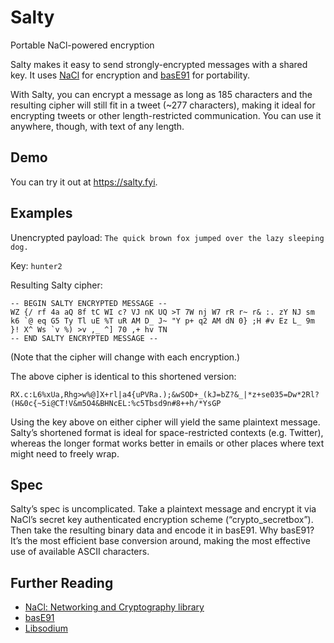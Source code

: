 # Salty

Portable NaCl-powered encryption

Salty makes it easy to send strongly-encrypted messages with a shared key. It uses [NaCl](https://nacl.cr.yp.to) for encryption and [basE91](http://base91.sourceforge.net) for portability.

With Salty, you can encrypt a message as long as 185 characters and the resulting cipher will still fit in a tweet (~277 characters), making it ideal for encrypting tweets or other length-restricted communication. You can use it anywhere, though, with text of any length.

## Demo

You can try it out at https://salty.fyi.

## Examples

Unencrypted payload: `The quick brown fox jumped over the lazy sleeping dog.`

Key: `hunter2`

Resulting Salty cipher:

```
-- BEGIN SALTY ENCRYPTED MESSAGE --
WZ {/ rf 4a aQ 8f tC WI c? VJ nK UQ >T 7W nj W7 rR r~ r& :. zY NJ sm k6 `@ eq G5 Ty Tl uE %T uR AM D_ J~ "Y p+ q2 AM dN 0} ;H #v Ez L_ 9m }! X^ Ws `v %) >v ,_ ^] 70 ,+ hv TN
-- END SALTY ENCRYPTED MESSAGE --
```

(Note that the cipher will change with each encryption.)

The above cipher is identical to this shortened version:

```
RX.c:L6%xUa,Rhg>w%@]X+rl|a4{uPVRa.);&wSOD+_(kJ=bZ?&_|*z+se035=Dw*2Rl?(H&0c{~5i@CT!V&m5O4&BHNcEL:%c5Tbsd9n#8++h/*YsGP
```

Using the key above on either cipher will yield the same plaintext message. Salty’s shortened format is ideal for space-restricted contexts (e.g. Twitter), whereas the longer format works better in emails or other places where text might need to freely wrap.

## Spec ##

Salty’s spec is uncomplicated. Take a plaintext message and encrypt it via NaCl’s secret key authenticated encryption scheme (“crypto_secretbox”). Then take the resulting binary data and encode it in basE91. Why basE91? It’s the most efficient base conversion around, making the most effective use of available ASCII characters.

## Further Reading

* [NaCl: Networking and Cryptography library](https://nacl.cr.yp.to)
* [basE91](http://base91.sourceforge.net)
* [Libsodium](https://download.libsodium.org/doc/)